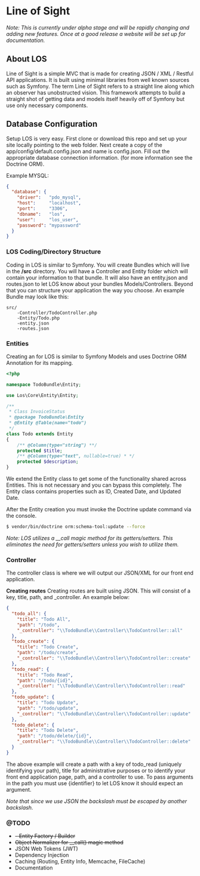 # Line of Sight
*Note: This is currently under alpha stage and will be rapidly changing and adding new features. Once at a good release a website will be set up for documentation.*

## About LOS
Line of Sight is a simple MVC that is made for creating JSON / XML / Restful API applications. It is built using minimal libraries from well known sources such as Symfony. The term Line of Sight refers to a straight line along which an observer has unobstructed vision. This framework attempts to build a straight shot of getting data and  models itself heavily off of Symfony but use only necessary components.

## Database Configuration
Setup LOS is very easy. First clone or download this repo and set up your site locally pointing to the web folder. Next create a copy of the app/config/default.config.json and name is config.json. Fill out the appropriate database connection information. (for more information see the Doctrine ORM).

Example MYSQL:
```json
{
  "database": {
    "driver":   "pdo_mysql",
    "host":     "localhost",
    "port":     "3306",
    "dbname":   "los",
    "user":     "los_user",
    "password": "mypassword"
  }
}
```
### LOS Coding/Directory Structure
Coding in LOS is similar to Symfony. You will create Bundles which will live in the **/src**  directory. You will have a Controller and Entity folder which will contain your information to that bundle. It will also have an entity.json and routes.json to let LOS know about your bundles Models/Controllers. Beyond that you can structure your application the way you choose. An example Bundle may look like this:

```
src/
    -Controller/TodoController.php
    -Entity/Todo.php
    -entity.json
    -routes.json
```
### Entities
Creating an for LOS is similar to Symfony Models and uses Doctrine ORM Annotation for its mapping.

```php
<?php

namespace TodoBundle\Entity;

use Los\Core\Entity\Entity;

/**
 * Class InvoiceStatus
 * @package TodoBundle\Entity
 * @Entity @Table(name="todo")
 */
class Todo extends Entity
{
    /** @Column(type="string") **/
    protected $title;
    /** @Column(type="text", nullable=true) * */
    protected $description;
}
```
We extend the Entity class to get some of the functionality shared across Entities. This is not necessary and you can bypass this completely. The Entity class contains properties such as ID, Created Date, and Updated Date.

After the Entity creation you must invoke the Doctrine update command via the console.

```bash
$ vendor/bin/doctrine orm:schema-tool:update --force
```
*Note: LOS utilizes a __call magic method for its getters/setters. This eliminates the need for getters/setters unless you wish to utilize them.*

### Controller
The controller class is where we will output our JSON/XML for our front end application.

**Creating routes**
Creating routes are built using JSON. This will consist of a key, title, path, and _controller. An example below:

```json
{
  "todo_all": {
    "title": "Todo All",
    "path": "/todo",
    "_controller": "\\TodoBundle\\Controller\\TodoController::all"
  },
  "todo_create": {
    "title": "Todo Create",
    "path": "/todo/create",
    "_controller": "\\TodoBundle\\Controller\\TodoController::create"
  },
  "todo_read": {
    "title": "Todo Read",
    "path": "/todo/{id}",
    "_controller": "\\TodoBundle\\Controller\\TodoController::read"
  },
  "todo_update": {
    "title": "Todo Update",
    "path": "/todo/update",
    "_controller": "\\TodoBundle\\Controller\\TodoController::update"
  },
  "todo_delete": {
    "title": "Todo Delete",
    "path": "/todo/delete/{id}",
    "_controller": "\\TodoBundle\\Controller\\TodoController::delete"
  }
}
```
The above example will create a path with a key of todo_read (uniquely identifying your path), title for administrative purposes or to identify your front end application page, path, and a controller to use. To pass arguments in the path you must use {identifier} to let LOS know it should expect an argument.

*Note that since we use JSON the backslash must be escaped by another backslash.*

### @TODO
- ~~- Entity Factory / Builder~~
- ~~Object Normalizer for __call() magic method~~
- JSON Web Tokens (JWT)
- Dependency Injection
- Caching (Routing, Entity Info, Memcache, FileCache)
- Documentation